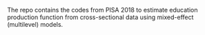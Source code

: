 The repo contains the codes from PISA 2018 to estimate education production function from cross-sectional data using mixed-effect (multilevel) models.
